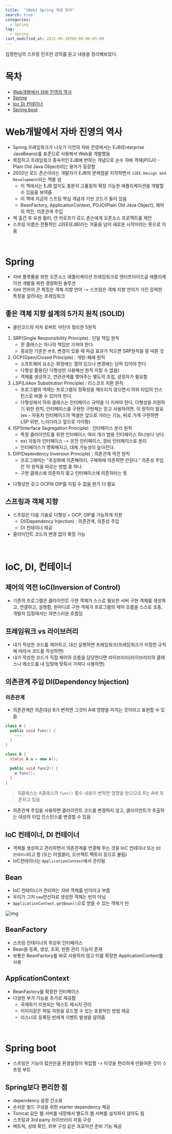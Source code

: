 ```yaml
---
title:  "[Web] Spring 개념 정리"
search: true
categories: 
  - Spring
tag:
  - spring
last_modified_at: 2022-06-29T08:06:00-05:00
---
```


김영한님의 스프링 인프런 강의를 듣고 내용을 정리해보았다.

# 목차
- [Web개발에서 자바 진영의 역사](#web개발에서-자바-진영의-역사)
- [Spring](#spring)
- [Ioc Di 컨테이너](#ioc-di-컨테이너)
- [Spring boot](#spring-boot)


# Web개발에서 자바 진영의 역사

- Spring 프레임워크가 나오기 이전의 자바 진영에서는 EJB(Enterprise JavaBeans)를 표준으로 사용해서 Web을 개발했음
- 복잡하고 프레임워크 종속적인 EJB에 반하는 개념으로 순수 자바 객체(POJO - Plain Old Java Object)라는 용어가 등장함
- 2002년 로드 존슨이라는 개발자가 EJB의 문제점을 지적하면서 `J2EE Design and Development`라는 책을 냄
    - 이 책에서는 EJB 없이도 충분히 고품질의 확장 가능한 애플리케이션을 개발할 수 있음을 보여줌
    - 이 책에 지금의 스프링 핵심 개념과 기반 코드가 들어 있음
    - BeanFactory, ApplicationContext, POJO(Plain Old Java Object), 제어의 역전, 의존관계 주입
- 책 출간 후 유겐 휠러, 얀 카로프가 로드 존슨에게 오픈소스 프로젝트를 제안
- 스프링 이름은 전통적인 J2EE(EJB)라는 겨울을 넘어 새로운 시작이라는 뜻으로 지음

<br>

# Spring
- 자바 플랫폼을 위한 오픈소스 애플리케이션 프레임워크로 엔터프라이즈급 애플리케이션 개발을 위한 경량화된 솔루션
- 자바 언어의 큰 특징은 객체 지향 언어 -> 스프링은 객체 지향 언어가 가진 강력한 특징을 살려내는 프레임워크


## 좋은 객체 지향 설계의 5가지 원칙 (SOLID)
- 클린코드의 저자 로버트 마틴이 정리한 5원칙
1. SRP(Single Responsibility Principle) : 단일 책임 원칙
    - 한 클래스는 하나의 책임만 가져야 한다.
    - 중요한 기준은 `변경`, 변경이 있을 때 파급 효과가 적으면 SRP원칙을 잘 따른 것
2. OCP(Open/Closed Principle) : 개방-폐쇄 원칙
    - 소프트웨어 요소는 확장에는 열려 있으나 변경에는 닫혀 있어야 한다.
    - 다형성 활용(단 다형성만 사용해선 원칙 지킬 수 없음)
    - 객체를 생성하고, 연관관계를 맺어주는 별도의 조립, 설정자가 필요함
3. LSP(Liskov Substitution Principle) : 리스코프 치환 원칙
    - 프로그램의 객체는 프로그램의 정확성을 깨뜨리지 않으면서 하위 타입의 인스턴스로 바꿀 수 있어야 한다.
    - 다형성에서 하위 클래스는 인터페이스 규약을 다 지켜야 한다, 다형성을 지원하기 위한 원칙, 인터페이스를 구현한 구현체는 믿고 사용하려면, 이 원칙이 필요 (ex - 자동차 인터페이스의 엑셀은 앞으로 가라는 기능, 뒤로 가게 구현하면 LSP 위반, 느리더라고 앞으로 가야함)
4. ISP(Interface Segregation Principle) : 인터페이스 분리 원칙
    - 특정 클라이언트를 위한 인터페이스 여러 개가 범용 인터페이스 하나보다 낫다.
    - ex) 자동차 인터페이스 -> 운전 인터페이스, 정비 인터페이스로 분리
    - 인터페이스가 명확해지고, 대체 가능성이 높아진다.
5. DIP(Dependency Inversion Principle) : 의존관계 역전 원칙
    - 프로그래머는 "추상화에 의존해야지, 구체화에 의존하면 안된다." 의존성 주입은 이 원칙을 따르는 방법 중 하나
    - 구현 클래스에 의존하지 말고 인터페이스에 의존하라는 뜻
- 다형성만 갖고 OCP와 DIP를 지킬 수 없음 뭔가 더 필요

## 스프링과 객체 지향
- 스프링은 다음 기술로 다형성 + OCP, DIP를 가능하게 지원
    - DI(Dependency Injection) : 의존관계, 의존성 주입
    - DI 컨테이너 제공
- 클라이언트 코드의 변경 없이 확장 가능

<br>

# IoC, DI, 컨테이너
## 제어의 역전 IoC(Inversion of Control)
- 기존의 프로그램은 클라이언트 구현 객체가 스스로 필요한 서버 구현 객체를 생성하고, 연결하고, 실행함, 한마디로 구현 객체가 프로그램의 제어 흐름을 스스로 조종, 개발자 입장에서는 자연스러운 흐름임

## 프레임워크 vs 라이브러리
- 내가 작성한 코드를 제어하고, 대신 실행하면 프레임워크(프레임워크가 지정한 규칙에 따라서 코드를 작성하면)
- 내가 작성한 코드가 직접 제어의 흐름을 담당한다면 라이브러리(라이브러리의 클래스나 메소드를 내 입맞에 맞춰서 가져다 사용하면)

## 의존관계 주입 DI(Dependency Injection)
### 의존관계
- 의존관계란 의존대상 B가 변하면 그것이 A에 영향을 미치는 것이라고 표현할 수 있음
```java
class A {
  public void func() {
    ~~~
  }
}

class B {
  static A a = new A();

  public void func2() {
    a.func();
  }
}
```
> B클래스는 A클래스의 `func()` 함수 내용이 변하면 영향을 받으므로 B는 A에 의존하고 있음

- 의존관계 주입을 사용하면 클라이언트 코드를 변경하지 않고, 클라이언트가 호출하는 대상의 타입 인스턴스를 변경할 수 있음



## IoC 컨테이너, DI 컨테이너
- 객체를 생성하고 관리하면서 의존관계를 연결해 주는 것을 IoC 컨테이너 또는 `DI 컨테이너`라고 함 (또는 어셈블러, 오브젝트 팩토리 등으로 불림)
- IoC컨테이너는 `ApplicationContext`에서 관리됨

## Bean
- IoC 컨테이너가 관리하는 자바 객체를 빈이라고 부름
- 우리가 그저 `new`연산자로 생성한 객체는 빈이 아님
- `ApplicationContext.getBean()`으로 얻을 수 있는 객체가 빈

![img](https://img1.daumcdn.net/thumb/R1280x0/?scode=mtistory2&fname=https%3A%2F%2Fblog.kakaocdn.net%2Fdn%2FnsE6w%2Fbtq9flCz2G4%2FumjyApnZqSkHTQZ4Aa1f60%2Fimg.png)

## BeanFactory
- 스프링 컨테이너의 최상위 인터페이스
- Bean을 등록, 생성, 조회, 반환 관리 기능이 존재
- 보통은 BeanFactory를 바로 사용하지 않고 이를 확장한 ApplicationContext를 사용

## ApplicationContext
- BeanFactory를 확장한 인터페이스
- 다양한 부가 기능을 추가로 제공함
  - 국제화가 지원되는 텍스트 메시지 관리
  - 이미지같은 파일 자원을 로드할 수 있는 포괄적인 방법 제공
  - 리스너로 등록된 빈에게 이벤트 발생을 알려줌


<br>

# Spring boot
- 스프링은 기능이 많은만큼 환경설정이 복잡함 -> 이것을 편리하게 만들어준 것이 스프링 부트

## Spring보다 편리한 점
- dependency 설정 간소화
- 손쉬운 빌드 구성을 위한 starter dependency 제공
- Tomcat 같은 웹 서버를 내장해서 별도의 웹 서버를 설치하지 않아도 됨
- 스프링과 3rd party 라이브러리 자동 구성
- 메트릭, 상태 확인, 외부 구성 같은 프로덕션 준비 기능 제공

